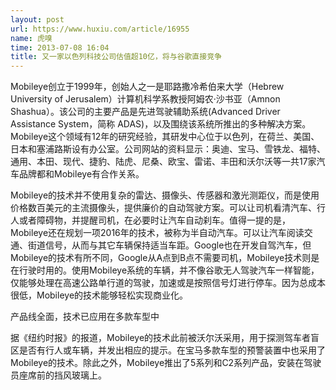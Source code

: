 ```yaml
---
layout: post
url: https://www.huxiu.com/article/16955
name: 虎嗅
time: 2013-07-08 16:04
title: 又一家以色列科技公司估值超10亿，将与谷歌直接竞争
---
```

Mobileye创立于1999年，创始人之一是耶路撒冷希伯来大学（Hebrew University of Jerusalem）计算机科学系教授阿姆农·沙书亚（Amnon Shashua）。该公司的主要产品是先进驾驶辅助系统(Advanced Driver Assistance System，简称 ADAS)，以及围绕该系统所推出的多种解决方案。Mobileye这个领域有12年的研究经验，其研发中心位于以色列，在荷兰、美国、日本和塞浦路斯设有办公室。公司网站的资料显示：奥迪、宝马、雪铁龙、福特、通用、本田、现代、捷豹、陆虎、尼桑、欧宝、雷诺、丰田和沃尔沃等一共17家汽车品牌都和Mobileye有合作关系。

Mobileye的技术并不使用复杂的雷达、摄像头、传感器和激光测距仪，而是使用价格数百美元的主流摄像头，提供廉价的自动驾驶方案。可以让司机看清汽车、行人或者障碍物，并提醒司机，在必要时让汽车自动刹车。值得一提的是，Mobileye还在规划一项2016年的技术，被称为半自动汽车。可以让汽车阅读交通、街道信号，从而与其它车辆保持适当车距。Google也在开发自驾汽车，但Mobileye的技术有所不同，Google从A点到B点不需要司机，Mobileye技术则是在行驶时用的。使用Mobileye系统的车辆，并不像谷歌无人驾驶汽车一样智能，仅能够处理在高速公路单行道的驾驶，加速或是按照信号灯进行停车。因为总成本很低，Mobileye的技术能够轻松实现商业化。

产品线全面，技术已应用在多款车型中

据《纽约时报》的报道，Mobileye的技术此前被沃尔沃采用，用于探测驾车者盲区是否有行人或车辆，并发出相应的提示。在宝马多款车型的预警装置中也采用了Mobileye的技术。除此之外，Mobileye推出了5系列和C2系列产品，安装在驾驶员座席前的挡风玻璃上。

